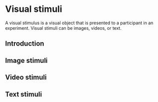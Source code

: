 # Visual stimuli

A visual stimulus is a visual object that is presented to a participant in an experiment. Visual stimuli can be images, videos, or text. 

## Introduction


## Image stimuli

## Video stimuli

## Text stimuli

